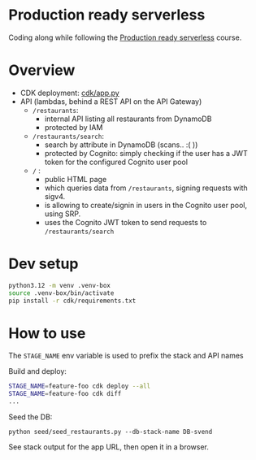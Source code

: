 # Production ready serverless

Coding along while following the 
[Production ready serverless](https://school.theburningmonk.com/courses/production-ready-serverless-aug-2024-cdk)
course.

# Overview

* CDK deployment: [cdk/app.py](cdk/app.py)
* API (lambdas, behind a REST API on the API Gateway)
  * `/restaurants`: 
    * internal API listing all restaurants from DynamoDB
    * protected by IAM
  * `/restaurants/search`: 
    * search by attribute in DynamoDB (scans.. :( ))
    * protected by Cognito: simply checking if the user has a JWT token for the configured Cognito user pool
  * `/` : 
    * public HTML page 
    * which queries data from `/restaurants`, signing requests with sigv4.
    * is allowing to create/signin in users in the Cognito user pool, using SRP.
    * uses the Cognito JWT token to send requests to `/restaurants/search`

# Dev setup

```sh
python3.12 -m venv .venv-box
source .venv-box/bin/activate
pip install -r cdk/requirements.txt
```

# How to use

The `STAGE_NAME` env variable is used to prefix the stack and API names

Build and deploy:

```sh
STAGE_NAME=feature-foo cdk deploy --all
STAGE_NAME=feature-foo cdk diff
...
```

Seed the DB:

```shell
python seed/seed_restaurants.py --db-stack-name DB-svend
```

See stack output for the app URL, then open it in a browser.
